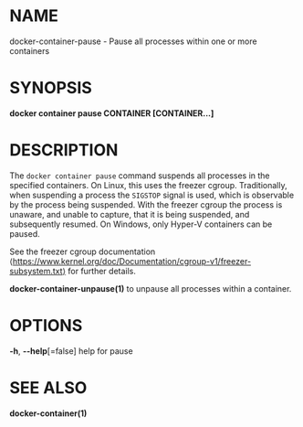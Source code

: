 # NAME

docker-container-pause - Pause all processes within one or more containers

# SYNOPSIS

**docker container pause CONTAINER \[CONTAINER...\]**

# DESCRIPTION

The `docker container pause` command suspends all processes in the specified containers. On Linux, this uses the freezer cgroup. Traditionally, when suspending a process the `SIGSTOP` signal is used, which is observable by the process being suspended. With the freezer cgroup the process is unaware, and unable to capture, that it is being suspended, and subsequently resumed. On Windows, only Hyper-V containers can be paused.

See the freezer cgroup documentation ⟨https://www.kernel.org/doc/Documentation/cgroup-v1/freezer-subsystem.txt⟩ for further details.

**docker-container-unpause(1)** to unpause all processes within a container.

# OPTIONS

**-h**, **--help**\[=false\] help for pause

# SEE ALSO

**docker-container(1)**
